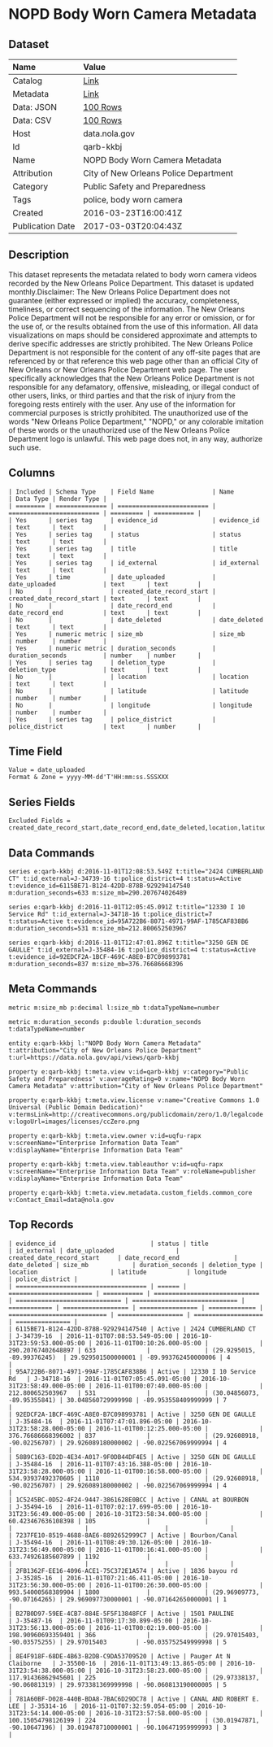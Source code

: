 # NOPD Body Worn Camera Metadata

## Dataset

| Name | Value |
| :--- | :---- |
| Catalog | [Link](https://catalog.data.gov/dataset/nopd-body-worn-camera-metadata) |
| Metadata | [Link](https://data.nola.gov/api/views/qarb-kkbj) |
| Data: JSON | [100 Rows](https://data.nola.gov/api/views/qarb-kkbj/rows.json?max_rows=100) |
| Data: CSV | [100 Rows](https://data.nola.gov/api/views/qarb-kkbj/rows.csv?max_rows=100) |
| Host | data.nola.gov |
| Id | qarb-kkbj |
| Name | NOPD Body Worn Camera Metadata |
| Attribution | City of New Orleans Police Department |
| Category | Public Safety and Preparedness |
| Tags | police, body worn camera |
| Created | 2016-03-23T16:00:41Z |
| Publication Date | 2017-03-03T20:04:43Z |

## Description

This dataset represents the metadata related to body worn camera videos recorded by the New Orleans Police Department. This dataset is updated monthly.Disclaimer: The New Orleans Police Department does not guarantee (either expressed or implied) the accuracy, completeness, timeliness, or correct sequencing of the information. The New Orleans Police Department will not be responsible for any error or omission, or for the use of, or the results obtained from the use of this information. All data visualizations on maps should be considered approximate and attempts to derive specific addresses are strictly prohibited. The New Orleans Police Department is not responsible for the content of any off-site pages that are referenced by or that reference this web page other than an official City of New Orleans or New Orleans Police Department web page. The user specifically acknowledges that the New Orleans Police Department is not responsible for any defamatory, offensive, misleading, or illegal conduct of other users, links, or third parties and that the risk of injury from the foregoing rests entirely with the user. Any use of the information for commercial purposes is strictly prohibited. The unauthorized use of the words "New Orleans Police Department," "NOPD," or any colorable imitation of these words or the unauthorized use of the New Orleans Police Department logo is unlawful. This web page does not, in any way, authorize such use.

## Columns

```ls
| Included | Schema Type    | Field Name                | Name                      | Data Type | Render Type |
| ======== | ============== | ========================= | ========================= | ========= | =========== |
| Yes      | series tag     | evidence_id               | evidence_id               | text      | text        |
| Yes      | series tag     | status                    | status                    | text      | text        |
| Yes      | series tag     | title                     | title                     | text      | text        |
| Yes      | series tag     | id_external               | id_external               | text      | text        |
| Yes      | time           | date_uploaded             | date_uploaded             | text      | text        |
| No       |                | created_date_record_start | created_date_record_start | text      | text        |
| No       |                | date_record_end           | date_record_end           | text      | text        |
| No       |                | date_deleted              | date_deleted              | text      | text        |
| Yes      | numeric metric | size_mb                   | size_mb                   | number    | number      |
| Yes      | numeric metric | duration_seconds          | duration_seconds          | number    | number      |
| Yes      | series tag     | deletion_type             | deletion_type             | text      | text        |
| No       |                | location                  | location                  | text      | text        |
| No       |                | latitude                  | latitude                  | number    | number      |
| No       |                | longitude                 | longitude                 | number    | number      |
| Yes      | series tag     | police_district           | police_district           | text      | number      |
```

## Time Field

```ls
Value = date_uploaded
Format & Zone = yyyy-MM-dd'T'HH:mm:ss.SSSXXX
```

## Series Fields

```ls
Excluded Fields = created_date_record_start,date_record_end,date_deleted,location,latitude,longitude
```

## Data Commands

```ls
series e:qarb-kkbj d:2016-11-01T12:08:53.549Z t:title="2424 CUMBERLAND CT" t:id_external=J-34739-16 t:police_district=4 t:status=Active t:evidence_id=6115BE71-B124-42DD-878B-929294147540 m:duration_seconds=633 m:size_mb=290.207674026489

series e:qarb-kkbj d:2016-11-01T12:05:45.091Z t:title="12330 I 10 Service Rd" t:id_external=J-34718-16 t:police_district=7 t:status=Active t:evidence_id=95A722B6-8071-4971-99AF-1785CAF838B6 m:duration_seconds=531 m:size_mb=212.800652503967

series e:qarb-kkbj d:2016-11-01T12:47:01.896Z t:title="3250 GEN DE GAULLE" t:id_external=J-35484-16 t:police_district=4 t:status=Active t:evidence_id=92EDCF2A-1BCF-469C-A8E0-B7C098993781 m:duration_seconds=837 m:size_mb=376.76686668396
```

## Meta Commands

```ls
metric m:size_mb p:decimal l:size_mb t:dataTypeName=number

metric m:duration_seconds p:double l:duration_seconds t:dataTypeName=number

entity e:qarb-kkbj l:"NOPD Body Worn Camera Metadata" t:attribution="City of New Orleans Police Department" t:url=https://data.nola.gov/api/views/qarb-kkbj

property e:qarb-kkbj t:meta.view v:id=qarb-kkbj v:category="Public Safety and Preparedness" v:averageRating=0 v:name="NOPD Body Worn Camera Metadata" v:attribution="City of New Orleans Police Department"

property e:qarb-kkbj t:meta.view.license v:name="Creative Commons 1.0 Universal (Public Domain Dedication)" v:termsLink=http://creativecommons.org/publicdomain/zero/1.0/legalcode v:logoUrl=images/licenses/ccZero.png

property e:qarb-kkbj t:meta.view.owner v:id=uqfu-rapx v:screenName="Enterprise Information Data Team" v:displayName="Enterprise Information Data Team"

property e:qarb-kkbj t:meta.view.tableauthor v:id=uqfu-rapx v:screenName="Enterprise Information Data Team" v:roleName=publisher v:displayName="Enterprise Information Data Team"

property e:qarb-kkbj t:meta.view.metadata.custom_fields.common_core v:Contact_Email=data@nola.gov
```

## Top Records

```ls
| evidence_id                          | status | title                   | id_external | date_uploaded                 | created_date_record_start     | date_record_end               | date_deleted | size_mb            | duration_seconds | deletion_type | location                    | latitude           | longitude           | police_district | 
| ==================================== | ====== | ======================= | =========== | ============================= | ============================= | ============================= | ============ | ================== | ================ | ============= | =========================== | ================== | =================== | =============== | 
| 6115BE71-B124-42DD-878B-929294147540 | Active | 2424 CUMBERLAND CT      | J-34739-16  | 2016-11-01T07:08:53.549-05:00 | 2016-10-31T23:59:53.000-05:00 | 2016-11-01T00:10:26.000-05:00 |              | 290.20767402648897 | 633              |               | (29.9295015, -89.99376245)  | 29.929501500000001 | -89.993762450000006 | 4               | 
| 95A722B6-8071-4971-99AF-1785CAF838B6 | Active | 12330 I 10 Service Rd   | J-34718-16  | 2016-11-01T07:05:45.091-05:00 | 2016-10-31T23:58:49.000-05:00 | 2016-11-01T00:07:40.000-05:00 |              | 212.800652503967   | 531              |               | (30.04856073, -89.95355841) | 30.048560729999998 | -89.953558409999999 | 7               | 
| 92EDCF2A-1BCF-469C-A8E0-B7C098993781 | Active | 3250 GEN DE GAULLE      | J-35484-16  | 2016-11-01T07:47:01.896-05:00 | 2016-10-31T23:58:28.000-05:00 | 2016-11-01T00:12:25.000-05:00 |              | 376.76686668396002 | 837              |               | (29.92608918, -90.02256707) | 29.926089180000002 | -90.022567069999994 | 4               | 
| 58B9C163-ED2D-4E34-A017-9F0DB44DF4E5 | Active | 3250 GEN DE GAULLE      | J-35484-16  | 2016-11-01T07:43:16.388-05:00 | 2016-10-31T23:58:28.000-05:00 | 2016-11-01T00:16:58.000-05:00 |              | 534.93937492370605 | 1110             |               | (29.92608918, -90.02256707) | 29.926089180000002 | -90.022567069999994 | 4               | 
| 1C5245BC-0D52-4F24-9447-3861628E0BCC | Active | CANAL at BOURBON        | J-35494-16  | 2016-11-01T07:02:17.699-05:00 | 2016-10-31T23:56:49.000-05:00 | 2016-10-31T23:58:34.000-05:00 |              | 60.423467636108398 | 105              |               |                             |                    |                     |                 | 
| 7237FE10-8519-4688-8AE6-8892652999C7 | Active | Bourbon/Canal           | J-35494-16  | 2016-11-01T08:49:30.126-05:00 | 2016-10-31T23:56:49.000-05:00 | 2016-11-01T00:16:41.000-05:00 |              | 633.74926185607899 | 1192             |               |                             |                    |                     |                 | 
| 2FB1362F-EE16-4096-ACE1-75C372E1A574 | Active | 1836 bayou rd           | J-35285-16  | 2016-11-01T07:21:46.411-05:00 | 2016-10-31T23:56:30.000-05:00 | 2016-11-01T00:26:30.000-05:00 |              | 993.54000568389904 | 1800             |               | (29.96909773, -90.07164265) | 29.969097730000001 | -90.071642650000001 | 1               | 
| B27B0D97-59EE-4CB7-884E-5F5F13848FCF | Active | 1501 PAULINE            | J-35487-16  | 2016-11-01T09:17:30.899-05:00 | 2016-10-31T23:56:13.000-05:00 | 2016-11-01T00:02:19.000-05:00 |              | 198.90960693359401 | 366              |               | (29.97015403, -90.03575255) | 29.97015403        | -90.035752549999998 | 5               | 
| 8E4F918F-68DE-4B63-B2DB-C9DA53709520 | Active | Pauger At N Claiborne   | J-35500-16  | 2016-11-01T13:49:13.865-05:00 | 2016-10-31T23:54:38.000-05:00 | 2016-10-31T23:58:23.000-05:00 |              | 117.91436862945601 | 225              |               | (29.97338137, -90.06081319) | 29.973381369999998 | -90.060813190000005 | 5               | 
| 781A60BF-D028-440B-BDA8-7BAC6D29DC78 | Active | CANAL AND ROBERT E. LEE | J-35314-16  | 2016-11-01T07:32:59.054-05:00 | 2016-10-31T23:54:14.000-05:00 | 2016-10-31T23:57:58.000-05:00 |              | 100.15054798126199 | 224              |               | (30.01947871, -90.10647196) | 30.019478710000001 | -90.106471959999993 | 3               | 
```